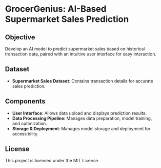# GrocerGenius: AI-Based Supermarket Sales Prediction

## Objective
Develop an AI model to predict supermarket sales based on historical transaction data, paired with an intuitive user interface for easy interaction.

## Dataset
- **Supermarket Sales Dataset**: Contains transaction details for accurate sales prediction.

## Components
- **User Interface**: Allows data upload and displays prediction results.
- **Data Processing Pipeline**: Manages data preparation, model training, and optimization.
- **Storage & Deployment**: Manages model storage and deployment for accessibility.

## License
This project is licensed under the MIT License.

